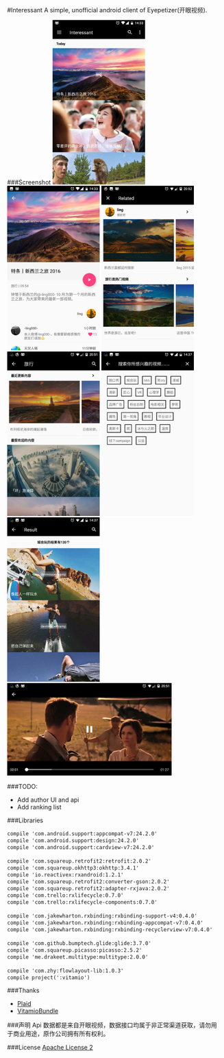 #Interessant
A simple, unofficial android client of Eyepetizer(开眼视频).

###Screenshot
<img src="screenshot/Screenshot_20161126-143303.png" width="216" height="384">
<img src="screenshot/Screenshot_20161126-143311.png" width="216" height="384">
<img src="screenshot/Screenshot_20161130-205250.png" width="216" height="384">
<img src="screenshot/Screenshot_20161130-205151.png" width="216" height="384">
<img src="screenshot/Screenshot_20161126-143729.png" width="216" height="384">
<img src="screenshot/Screenshot_20161126-143735.png" width="216" height="384">
<img src="screenshot/Screenshot_20161130-205129.png" width="384" height="216">

###TODO:
 * Add author UI and api
 * Add ranking list

###Libraries
```
compile 'com.android.support:appcompat-v7:24.2.0'
compile 'com.android.support:design:24.2.0'
compile 'com.android.support:cardview-v7:24.2.0'

compile 'com.squareup.retrofit2:retrofit:2.0.2'
compile 'com.squareup.okhttp3:okhttp:3.4.1'
compile 'io.reactivex:rxandroid:1.2.1'
compile 'com.squareup.retrofit2:converter-gson:2.0.2'
compile 'com.squareup.retrofit2:adapter-rxjava:2.0.2'
compile 'com.trello:rxlifecycle:0.7.0'
compile 'com.trello:rxlifecycle-components:0.7.0'

compile 'com.jakewharton.rxbinding:rxbinding-support-v4:0.4.0'
compile 'com.jakewharton.rxbinding:rxbinding-appcompat-v7:0.4.0'
compile 'com.jakewharton.rxbinding:rxbinding-recyclerview-v7:0.4.0'

compile 'com.github.bumptech.glide:glide:3.7.0'
compile 'com.squareup.picasso:picasso:2.5.2'
compile 'me.drakeet.multitype:multitype:2.0.0'

compile 'com.zhy:flowlayout-lib:1.0.3'
compile project(':vitamio')
```
###Thanks
* [Plaid](https://github.com/nickbutcher/plaid)
* [VitamioBundle](https://github.com/yixia/VitamioBundle)

###声明
Api 数据都是来自开眼视频，数据接口均属于非正常渠道获取，请勿用于商业用途，原作公司拥有所有权利。

###License
[Apache License 2](https://github.com/Assassinss/Interessant/blob/master/LICENSE)

